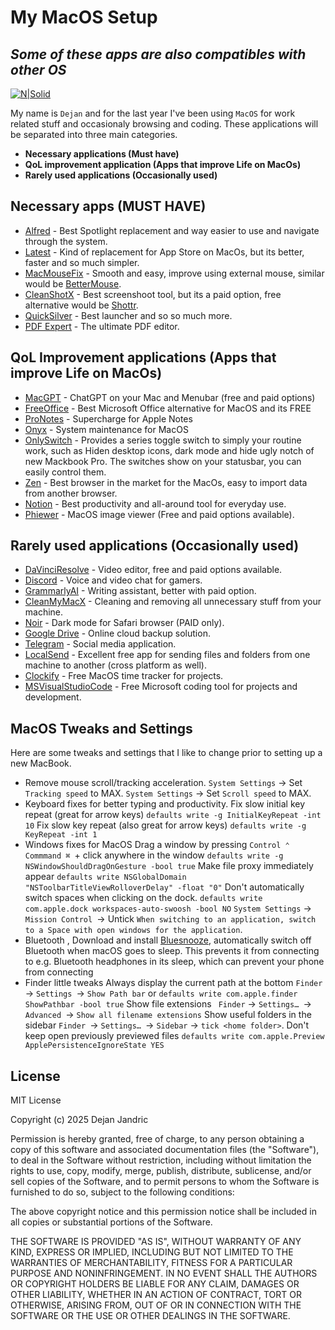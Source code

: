 # My MacOS Setup
## _Some of these apps are also compatibles with other OS_

[![N|Solid](https://macos-defaults.com/media-2x1.jpg)](https://macos-defaults.com/)



My name is `Dejan` and for the last year I've been using `MacOS` for work related stuff and occasionaly browsing and coding. These applications will be separated into three main categories.

- **Necessary applications (Must have)**
- **QoL improvement application (Apps that improve Life on MacOs)**
- **Rarely used applications (Occasionally used)**

## Necessary apps (MUST HAVE)

- [Alfred] - Best Spotlight replacement and way easier to use and navigate through the system.
- [Latest] - Kind of replacement for App Store on MacOs, but its better, faster and so much simpler.
- [MacMouseFix] - Smooth and easy, improve using external mouse, similar would be [BetterMouse].
- [CleanShotX] - Best screenshoot tool, but its a paid option, free alternative would be [Shottr].
- [QuickSilver] - Best launcher and so so much more.
- [PDF Expert] - The ultimate PDF editor.

## QoL Improvement applications (Apps that improve Life on MacOs)
- [MacGPT] - ChatGPT on your Mac and Menubar (free and paid options)
- [FreeOffice] - Best Microsoft Office alternative for MacOS and its FREE
- [ProNotes] - Supercharge for Apple Notes
- [Onyx] - System maintenance for MacOS 
- [OnlySwitch] - Provides a series toggle switch to simply your routine work, such as Hiden desktop icons, dark mode and hide ugly notch of new Mackbook Pro. The switches show on your statusbar, you can easily control them.
- [Zen] - Best browser in the market for the MacOs, easy to import data from another browser.
- [Notion] - Best productivity and all-around tool for everyday use.
- [Phiewer] - MacOS image viewer (Free and paid options available).


## Rarely used applications (Occasionally used)
- [DaVinciResolve] - Video editor, free and paid options available.
- [Discord] - Voice and video chat for gamers.
- [GrammarlyAI] - Writing assistant, better with paid option.
- [CleanMyMacX] - Cleaning and removing all unnecessary stuff from your machine.
- [Noir] - Dark mode for Safari browser (PAID only).
- [Google Drive] - Online cloud backup solution.
- [Telegram] - Social media application.
- [LocalSend] - Excellent free app for sending files and folders from one machine to another (cross platform as well).
- [Clockify] - Free MacOS time tracker for projects.
- [MSVisualStudioCode] - Free Microsoft coding tool for projects and development. 

## MacOS Tweaks and Settings

Here are some tweaks and settings that I like to change prior to setting up a new MacBook.

- Remove mouse scroll/tracking acceleration. 
`System Settings` -> Set `Tracking speed` to MAX.
`System Settings` -> Set `Scroll speed` to MAX.
- Keyboard fixes for better typing and productivity.
Fix slow initial key repeat (great for arrow keys) `defaults write -g InitialKeyRepeat -int 10`
Fix slow key repeat (also great for arrow keys) `defaults write -g KeyRepeat -int 1`
- Windows fixes for MacOS
Drag a window by pressing `Control ⌃` `Commmand ⌘ `+ click anywhere in the window
`defaults write -g NSWindowShouldDragOnGesture -bool true`
Make file proxy immediately appear
`defaults write NSGlobalDomain "NSToolbarTitleViewRolloverDelay" -float "0"`
Don't automatically switch spaces when clicking on the dock.
`defaults write com.apple.dock workspaces-auto-swoosh -bool NO`
`System Settings` → `Mission Control `→ Untick `When switching to an application, switch to a Space with open windows for the application`.
- Bluetooth , Download and install [Bluesnooze], automatically switch off Bluetooth when macOS goes to sleep. This prevents it from connecting to e.g. Bluetooth headphones in its sleep, which can prevent your phone from connecting
- Finder little tweaks 
Always display the current path at the bottom `Finder` → `Settings `→ `Show Path bar`
or `defaults write com.apple.finder ShowPathbar -bool true`
Show file extensions ` Finder` → `Settings… `→ `Advanced `→ `Show all filename extensions`
Show useful folders in the sidebar `Finder `→ `Settings… `→ `Sidebar` → `tick <home folder>`.
Don't keep open previously previewed files `defaults write com.apple.Preview ApplePersistenceIgnoreState YES`





## License
MIT License

Copyright (c) 2025 Dejan Jandric

Permission is hereby granted, free of charge, to any person obtaining a copy of this software and associated documentation files (the "Software"), to deal in the Software without restriction, including without limitation the rights to use, copy, modify, merge, publish, distribute, sublicense, and/or sell copies of the Software, and to permit persons to whom the Software is furnished to do so, subject to the following conditions:

The above copyright notice and this permission notice shall be included in all copies or substantial portions of the Software.

THE SOFTWARE IS PROVIDED "AS IS", WITHOUT WARRANTY OF ANY KIND, EXPRESS OR IMPLIED, INCLUDING BUT NOT LIMITED TO THE WARRANTIES OF MERCHANTABILITY, FITNESS FOR A PARTICULAR PURPOSE AND NONINFRINGEMENT. IN NO EVENT SHALL THE AUTHORS OR COPYRIGHT HOLDERS BE LIABLE FOR ANY CLAIM, DAMAGES OR OTHER LIABILITY, WHETHER IN AN ACTION OF CONTRACT, TORT OR OTHERWISE, ARISING FROM, OUT OF OR IN CONNECTION WITH THE SOFTWARE OR THE USE OR OTHER DEALINGS IN THE SOFTWARE.



   [Alfred]: <https://www.alfredapp.com/>
   [Latest]: <https://max.codes/latest/>
   [MacMouseFix]: <https://macmousefix.com/>
   [BetterMouse]: <https://better-mouse.com//>
   [CleanShotX]: <https://cleanshot.com/>
   [Shottr]: <https://shottr.cc/>
   [QuickSilver]: <https://qsapp.com/>
   [Twitter Bootstrap]: <http://twitter.github.com/bootstrap/>
   [PDF Expert]: <https://pdfexpert.com/>
   [MacGPT]: <https://www.macgpt.com/>
   [FreeOffice]: <https://www.freeoffice.com/en/download/applications>
   [ProNotes]: <https://www.pronotes.app/>
   [Onyx]: <https://www.titanium-software.fr/en/onyx.html>
   [OnlySwitch]: <https://onlyswitch.macupdate.com/>
   [Zen]: <https://zen-browser.app/>
   [Notion]: <https://www.notion.so/>
   [Phiewer]: <https://phiewer.com/>
   [DaVinciResolve]: <https://www.blackmagicdesign.com/event/davinciresolvedownload>
   [Discord]: <https://discord.com/download>
   [GrammarlyAI]: <https://www.grammarly.com/desktop/mac>
   [CleanMyMacX]: <https://macpaw.com/cleanmymac>
   [Noir]: <https://apps.apple.com/us/app/noir-dark-mode-for-safari/id1592917505?mt=12>
   [Google Drive]: <https://workspace.google.com/products/drive/>
   [Telegram]: <https://macos.telegram.org/>
   [LocalSend]: <https://localsend.org/>
   [Clockify]: <https://clockify.me/mac-time-tracking>
   [MSVisualStudioCode]: <https://visualstudio.microsoft.com/>
   [Bluesnooze]: <https://github.com/odlp/bluesnooze>

   [PlDb]: <https://github.com/joemccann/dillinger/tree/master/plugins/dropbox/README.md>
   [PlGh]: <https://github.com/joemccann/dillinger/tree/master/plugins/github/README.md>
   [PlGd]: <https://github.com/joemccann/dillinger/tree/master/plugins/googledrive/README.md>
   [PlOd]: <https://github.com/joemccann/dillinger/tree/master/plugins/onedrive/README.md>
   [PlMe]: <https://github.com/joemccann/dillinger/tree/master/plugins/medium/README.md>
   [PlGa]: <https://github.com/RahulHP/dillinger/blob/master/plugins/googleanalytics/README.md>
